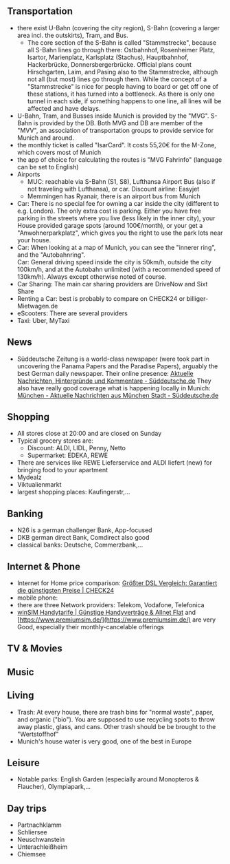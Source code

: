 ## Transportation

* there exist U-Bahn (covering the city region), S-Bahn (covering a larger area incl. the outskirts), Tram, and Bus.
  * The core section of the S-Bahn is called "Stammstrecke", because all S-Bahn lines go through there: Ostbahnhof, Rosenheimer Platz, Isartor, Marienplatz, Karlsplatz (Stachus), Hauptbahnhof, Hackerbrücke, Donnersbergerbrücke. Official plans count Hirschgarten, Laim, and Pasing also to the Stammstrecke, although not all (but most) lines go through them. While the concept of a "Stammstrecke" is nice for people having to board or get off one of these stations, it has turned into a bottleneck. As there is only one tunnel in each side, if something happens to one line, all lines will be affected and have delays.
* U-Bahn, Tram, and Busses inside Munich is provided by the "MVG". S-Bahn is provided by the DB. Both MVG and DB are member of the "MVV", an association of transportation groups to provide service for Munich and around.
* the monthly ticket is called "IsarCard". It costs 55,20€ for the M-Zone, which covers most of Munich
* the app of choice for calculating the routes is "MVG Fahrinfo" (language can be set to English)
* Airports
  * MUC: reachable via S-Bahn (S1, S8), Lufthansa Airport Bus (also if not traveling with Lufthansa), or car. Discount airline: Easyjet
  * Memmingen has Ryanair, there is an airport bus from Munich
* Car: There is no special fee for owning a car inside the city (different to e.g. London). The only extra cost is parking. Either you have free parking in the streets where you live (less likely in the inner city), your House provided garage spots (around 100€/month), or your get a "Anwohnerparkplatz", which gives you the right to use the park lots near your house.
* Car: When looking at a map of Munich, you can see the "innerer ring", and the "Autobahnring". \
  Car: General driving speed inside the city is 50km/h, outside the city 100km/h, and at the Autobahn unlimited (with a recommended speed of 130km/h). Always except otherwise noted of course.
* Car Sharing: The main car sharing providers are DriveNow and Sixt Share
* Renting a Car: best is probably to compare on CHECK24 or billiger-Mietwagen.de
* eScooters: There are several providers
* Taxi: Uber, MyTaxi

## News

* Süddeutsche Zeitung is a world-class newspaper (were took part in uncovering the Panama Papers and the Paradise Papers), arguably the best German daily newspaper. Their online presence: [Aktuelle Nachrichten, Hintergründe und Kommentare - Süddeutsche.de](https://www.sueddeutsche.de/) They also have really good  coverage what is happening locally in Munich: [München - Aktuelle Nachrichten aus München Stadt - Süddeutsche.de](https://www.sueddeutsche.de/muenchen)

## Shopping

* All stores close at 20:00 and are closed on Sunday
* Typical grocery stores are:
  * Discount: ALDI, LIDL, Penny, Netto
  * Supermarket: EDEKA, REWE
* There are services like REWE Lieferservice and ALDI liefert (new) for bringing food to your apartment
* Mydealz
* Viktualienmarkt
* largest shopping places: Kaufingerstr,...

## Banking

* N26 is a german challenger Bank, App-focused
* DKB german direct Bank, Comdirect also good
* classical banks: Deutsche, Commerzbank,...

## Internet & Phone

* Internet for Home price comparison: [Größter DSL Vergleich: Garantiert die günstigsten Preise | CHECK24](https://m.check24.de/dsl/)
* mobile phone:
* there are three Network providers: Telekom, Vodafone, Telefonica
* [winSIM Handytarife | Günstige Handyverträge & Allnet Flat](https://www.winsim.de/) and [https://www.premiumsim.de/](https://www.premiumsim.de/) are very Good, especially their monthly-cancelable offerings

## TV & Movies

## Music

## Living

* Trash: At every house, there are trash bins for "normal waste", paper, and organic ("bio"). You are supposed to use recycling spots to throw away plastic, glass, and cans. Other trash should be be brought to the "Wertstoffhof"
* Munich's house water is very good, one of the best in Europe

## Leisure

* Notable parks: English Garden (especially around Monopteros & Flaucher), Olympiapark,...

## Day trips

* Partnachklamm
* Schliersee
* Neuschwanstein
* Unterachleißheim
* Chiemsee